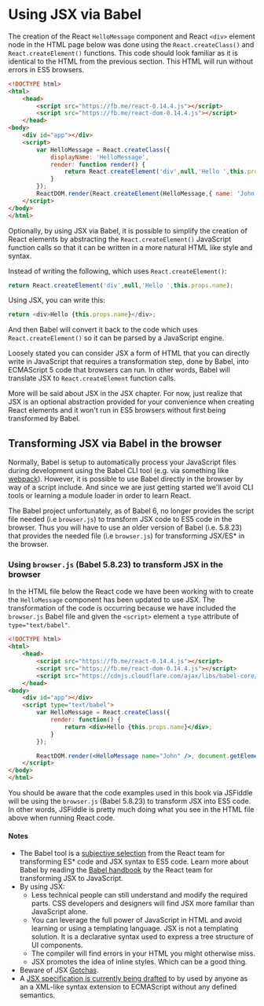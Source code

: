 # Using JSX via Babel

The creation of the React `HelloMessage` component and React `<div>` element node in the HTML page below was done using the `React.createClass()` and `React.createElement()` functions. This code should look familiar as it is identical to the HTML from the previous section. This HTML will run without errors in ES5 browsers.

```html
<!DOCTYPE html>
<html>
    <head>
        <script src="https://fb.me/react-0.14.4.js"></script>
        <script src="https://fb.me/react-dom-0.14.4.js"></script>
    </head>
<body>
    <div id="app"></div>
    <script>
        var HelloMessage = React.createClass({
            displayName: 'HelloMessage',
            render: function render() {
                return React.createElement('div',null,'Hello ',this.props.name);
            }
        });
        ReactDOM.render(React.createElement(HelloMessage,{ name: 'John' }), document.getElementById('app'));
    </script>
</body>
</html>
```

Optionally, by using JSX via Babel, it is possible to simplify the creation of React elements by abstracting the `React.createElement()` JavaScript function calls so that it can be written in a more natural HTML like style and syntax.

Instead of writing the following, which uses `React.createElement()`:

```javascript
return React.createElement('div',null,'Hello ',this.props.name);
```

Using JSX, you can write this:

```javascript
return <div>Hello {this.props.name}</div>;
```

And then Babel will convert it back to the code which uses `React.createElement()` so it can be parsed by a JavaScript engine.

Loosely stated you can consider JSX a form of HTML that you can directly write in JavaScript that requires a transformation step, done by Babel, into ECMAScript 5 code that browsers can run. In other words, Babel will translate JSX to `React.createElement` function calls.

More will be said about JSX in the JSX chapter. For now, just realize that JSX is an optional abstraction provided for your convenience when creating React elements and it won't run in ES5 browsers without first being transformed by Babel.

## Transforming JSX via Babel in the browser

Normally, Babel is setup to automatically process your JavaScript files during development using the Babel CLI tool (e.g. via something like [webpack](https://webpack.github.io/)). However, it is possible to use Babel directly in the browser by way of a script include. And since we are just getting started we'll avoid CLI tools or learning a module loader in order to learn React.

The Babel project unfortunately, as of Babel 6, no longer provides the script file needed (i.e `browser.js`) to transform JSX code to ES5 code in the browser. Thus you will have to use an older version of Babel (i.e. 5.8.23) that provides the needed file (i.e `browser.js`) for transforming JSX/ES* in the browser.

### Using `browser.js` (Babel 5.8.23) to transform JSX in the browser

In the HTML file below the React code we have been working with to create the `HelloMessage` component has been updated to use JSX. The transformation of the code is occurring because we have included the `browser.js` Babel file and given the `<script>` element a `type` attribute of `type="text/babel"`.

```html
<!DOCTYPE html>
<html>
    <head>
        <script src="https://fb.me/react-0.14.4.js"></script>
        <script src="https://fb.me/react-dom-0.14.4.js"></script>
        <script src="https://cdnjs.cloudflare.com/ajax/libs/babel-core/5.8.23/browser.min.js"></script>
    </head>
<body>
    <div id="app"></div>
    <script type="text/babel">
        var HelloMessage = React.createClass({
            render: function() {
                return <div>Hello {this.props.name}</div>;
            }
        });

        ReactDOM.render(<HelloMessage name="John" />, document.getElementById('app'));
    </script>
</body>
</html>
```

You should be aware that the code examples used in this book via JSFiddle will be using the `browser.js` (Babel 5.8.23) to transform JSX into ES5 code. In other words, JSFiddle is pretty much doing what you see in the HTML file above when running React code.

#### Notes

* The Babel tool is a [subjective selection](https://facebook.github.io/react/blog/2015/09/10/react-v0.14-rc1.html#compiler-optimizations) from the React team for transforming ES* code and JSX syntax to ES5 code. Learn more about Babel by reading the [Babel handbook](https://github.com/thejameskyle/babel-handbook/blob/master/translations/en/user-handbook.md) by the React team for transforming JSX to JavaScript.
* By using JSX:
    * Less technical people can still understand and modify the required parts. CSS developers and designers will find JSX more familiar than JavaScript alone.
    * You can leverage the full power of JavaScript in HTML and avoid learning or using a templating language. JSX is not a templating solution. It is a declarative syntax used to express a tree structure of UI components.
    * The compiler will find errors in your HTML you might otherwise miss.
    * JSX promotes the idea of inline styles. Which can be a good thing.
* Beware of JSX [Gotchas](http://facebook.github.io/react/docs/jsx-gotchas.html).
* A [JSX specification is currently being drafted](https://facebook.github.io/jsx/) to by used by anyone as an a XML-like syntax extension to ECMAScript without any defined semantics.
